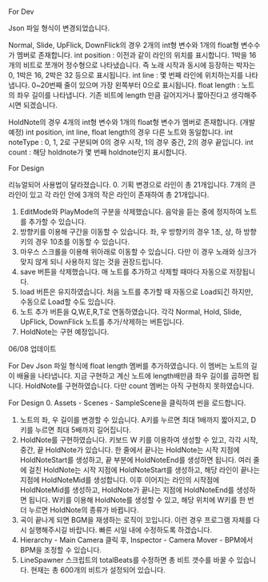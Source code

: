 For Dev

Json 파일 형식이 변경되었습니다.

Normal, Slide, UpFlick, DownFlick의 경우 2개의 int형 변수와 1개의 float형 변수수가 멤버로 존재합니다.
int position : 이전과 같이 라인의 위치를 표시합니다. 1박을 16개의 비트로 쪼개어 정수형으로 나타냈습니다. 즉 노래 시작과 동시에 등장하는 박자는 0, 1박은 16, 2박은 32 등으로 표시됩니다.
int line : 몇 번째 라인에 위치하는지를 나타냅니다. 0~20번째 줄이 있으며 가장 왼쪽부터 0으로 표시됩니다.
float length : 노트의 좌우 길이를 나타냅니다. 기존 비트에 length 만큼 길어지거나 짧아진다고 생각해주시면 되겠습니다.

HoldNote의 경우 4개의 int형 변수와 1개의 float형 변수가 멤버로 존재합니다. (개발 예정)
int position, int line, float length의 경우 다른 노트와 동일합니다.
int noteType : 0, 1, 2로 구분되며 0의 경우 시작, 1의 경우 중간, 2의 경우 끝입니다.
int count : 해당 holdnote가 몇 번째 holdnote인지 표시합니다.

For Design

리뉴얼되어 사용법이 달라졌습니다.
0. 기획 변경으로 라인이 총 21개입니다. 7개의 큰 라인이 있고 각 라인 안에 3개의 작은 라인이 존재하여 총 21개입니다.
1. EditMode와 PlayMode의 구분을 삭제했습니다. 음악을 듣는 중에 정지하여 노트를 추가할 수 있습니다.
2. 방향키를 이용해 구간을 이동할 수 있습니다. 좌, 우 방향키의 경우 1초, 상, 하 방향키의 경우 10초를 이동할 수 있습니다.
3. 마우스 스크롤을 이용해 위아래로 이동할 수 있습니다. 다만 이 경우 노래와 싱크가 맞지 않게 되니 사용하지 않는 것을 권장드립니다.
4. save 버튼을 삭제했습니다. 매 노트를 추가하고 삭제할 때마다 자동으로 저장됩니다.
5. load 버튼은 유지하였습니다. 처음 노트를 추가할 때 자동으로 Load되긴 하지만, 수동으로 Load할 수도 있습니다.
6. 노트 추가 버튼을 Q,W,E,R,T로 연동하였습니다. 각각 Normal, Hold, Slide, UpFlick, DownFlick 노트를 추가/삭제하는 버튼입니다.
7. HoldNote는 구현 예정입니다.

06/08 업데이트

For Dev
Json 파일 형식에 float length 멤버를 추가하였습니다. 이 멤버는 노트의 길이 배율을 나타냅니다. 지금 구현하고 계신 노트에 length배만큼 좌우 길이를 곱하면 됩니다.
HoldNote를 구현하였습니다. 다만 count 멤버는 아직 구현하지 못하였습니다.

For Design
0. Assets - Scenes - SampleScene을 클릭하여 씬을 로드합니다.
1. 노트의 좌, 우 길이를 변경할 수 있습니다. A키를 누르면 최대 1배까지 짧아지고, D키를 누르면 최대 5배까지 길어집니다.
2. HoldNote를 구현하였습니다. 키보드 W 키를 이용하여 생성할 수 있고, 각각 시작, 중간, 끝 HoldNote가 있습니다. 
한 줄에서 끝나는 HoldNote는 시작 지점에 HoldNoteStart를 생성하고, 끝 부분에 HoldNoteEnd를 생성하면 됩니다. 여러 줄에 걸친 HoldNote는 시작 지점에 HoldNoteStart를 생성하고, 해당 라인이 끝나는 지점에 HoldNoteMid를 생성합니다.
이후 이어지는 라인의 시작점에 HoldNoteMid를 생성하고, HoldNote가 끝나는 지점에 HoldNoteEnd를 생성하면 됩니다.
W키를 이용해 HoldNote를 생성할 수 있고, 해당 위치에 W키를 한 번 더 누르면 HoldNote의 종류가 바뀝니다.
3. 곡이 끝나게 되면 BGM을 재생하는 로직이 꼬입니다. 이런 경우 프로그램 자체를 다시 실행해주시길 바랍니다. 빠른 시일 내에 수정하도록 하겠습니다.
4. Hierarchy - Main Camera 클릭 후, Inspector - Camera Mover - BPM에서 BPM을 조정할 수 있습니다.
5. LineSpawner 스크립트의 totalBeats를 수정하면 총 비트 갯수를 바꿀 수 있습니다. 현재는 총 600개의 비트가 설정되어 있습니다.